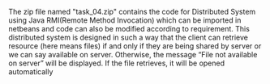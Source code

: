 The zip file named "task_04.zip" contains the code for Distributed System using Java RMI(Remote Method Invocation) which can be imported in netbeans and code can also be modified according to requirement.
This distributed system is designed in such a way that the client can retrieve resource (here means files) if and only if they are being shared by server or we can say available on server. Otherwise, the message “File not available on server” will be displayed. If the file retrieves, it will be opened automatically
